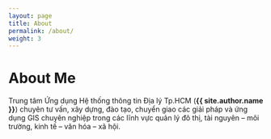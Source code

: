 ```yaml
---
layout: page
title: About
permalink: /about/
weight: 3
---
```


# **About Me**
Trung tâm Ứng dụng Hệ thống thông tin Địa lý Tp.HCM (**{{ site.author.name }}**) chuyên tư vấn, xây dựng, đào tạo, chuyển giao các giải pháp và ứng dụng GIS chuyên nghiệp trong các lĩnh vực quản lý đô thị, tài nguyên – môi trường, kinh tế – văn hóa – xã hội.

<!---<div class="row">
{% include skills.html title="Programming Skills" source=site.data.programming-skills %}
{% include skills.html title="Other Skills" source=site.data.other-skills %}
</div>

<div class="row">
{% include timeline.html %}
</div> -->
